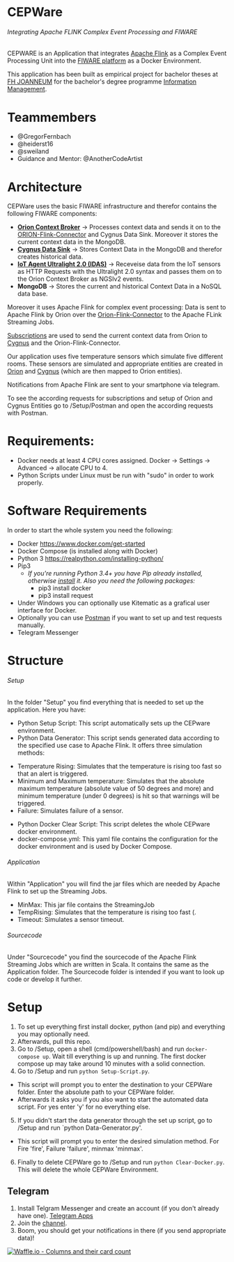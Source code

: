# CEPWare
###### Integrating Apache FLINK Complex Event Processing and FIWARE

CEPWARE is an Application that integrates [Apache Flink](https://flink.apache.org/) as a Complex Event Processing Unit into the [FIWARE platform](https://www.fiware.org/) as a Docker Environment.

This application has been built as empirical project for bachelor theses at [FH JOANNEUM](https://www.fh-joanneum.at/) for the bachelor's degree programme [Information Management](https://www.fh-joanneum.at/informationsmanagement/bachelor/en/). 

# Teammembers
* @GregorFernbach
* @heiderst16
* @sweiland
* Guidance and Mentor: @AnotherCodeArtist

# Architecture
 CEPWare uses the basic FIWARE infrastructure and therefor contains the following FIWARE components:
* **[Orion Context Broker](https://fiware-orion.readthedocs.io/en/master/)** -> Processes context data and sends it on to the [ORION-Flink-Connector](https://github.com/ging/fiware-cosmos-orion-flink-connector/) and Cygnus Data Sink. Moreover it stores the current context data in the MongoDB.
* **[Cygnus Data Sink](https://readthedocs.org/projects/fiware-cygnus/)** -> Stores Context Data in the MongoDB and therefor creates historical data.
* **[IoT Agent Ultralight 2.0 (IDAS)](https://fiware-iotagent-ul.readthedocs.io/en/latest/)** -> Receveise data from the IoT sensors as HTTP Requests with the Ultralight 2.0 syntax and passes them on to the Orion Context Broker as NGSIv2 events.
* **MongoDB** -> Stores the current and historical Context Data in a NoSQL data base.

Moreover it uses Apache Flink for complex event processing:
Data is sent to Apache Flink by Orion over the [Orion-Flink-Connector](https://github.com/ging/fiware-cosmos-orion-flink-connector/) to the Apache FLink Streaming Jobs.

[Subscriptions](https://fiware-iot-stack.readthedocs.io/en/latest/topics/subcriptions_and_registrations/) are used to send the current context data from Orion to [Cygnus](https://fiware-cygnus.readthedocs.io/en/r5_fiware/cygnus-ngsi/user_and_programmer_guide/connecting_orion/index.html) and the Orion-Flink-Connector.

Our application uses five temperature sensors which simulate five different rooms. These sensors are simulated and appropriate entities are created in [Orion](https://fiware-orion.readthedocs.io/en/1.6.0/user/append_and_delete/index.html) and [Cygnus](https://fiware-cygnus.readthedocs.io/en/latest/cygnus-ngsi/installation_and_administration_guide/name_mappings/index.html) (which are then mapped to Orion entities).

Notifications from Apache Flink are sent to your smartphone via telegram.

To see the according requests for subscriptions and setup of Orion and Cygnus Entities go to /Setup/Postman and open the according requests with Postman.

# Requirements:
* Docker needs at least 4 CPU cores assigned. Docker -> Settings -> Advanced -> allocate CPU to 4.
* Python Scripts under Linux must be run with "sudo" in order to work properly.

# Software Requirements
In order to start the whole system you need the following:
* Docker https://www.docker.com/get-started
* Docker Compose (is installed along with Docker)
* Python 3 https://realpython.com/installing-python/
* Pip3
   * *If you're running Python 3.4+ you have Pip already installed, otherwise [install](https://pip.pypa.io/en/stable/installing/) it. Also you need the following         packages:*
      * pip3 install docker
      * pip3 install request
* Under Windows you can optionally use Kitematic as a grafical user interface for Docker.
* Optionally you can use [Postman](https://www.getpostman.com/downloads/) if you want to set up and test requests manually.
* Telegram Messenger

# Structure
###### Setup
In the folder "Setup" you find everything that is needed to set up the application. Here you have:
* Python Setup Script: This script automatically sets up the CEPware environment.
* Python Data Generator: This script sends generated data according to the specified use case to Apache Flink. It offers three simulation methods:
- Temperature Rising: Simulates that the temperature is rising too fast so that an alert is triggered.
- Minimum and Maximum temperature: Simulates that the absolute maximum temperature (absolute value of 50 degrees and more) and minimum temperature (under 0 degrees) is hit so that warnings will be triggered.
- Failure: Simulates failure of a sensor.
* Python Docker Clear Script: This script deletes the whole CEPware docker environment.
* docker-compose.yml: This yaml file contains the configuration for the docker environment and is used by Docker Compose.

###### Application
Within "Application" you will find the jar files which are needed by Apache Flink to set up the Streaming Jobs.
* MinMax: This jar file contains the StreamingJob 
* TempRising: Simulates that the temperature is rising too fast (.
* Timeout: Simulates a sensor timeout.

###### Sourcecode
Under "Sourcecode" you find the sourcecode of the Apache Flink Streaming Jobs which are written in Scala. It contains the same as the Application folder. The Sourcecode folder is intended if you want to look up code or develop it further.

# Setup
1. To set up everything first install docker, python (and pip) and everything you may optionally need.
2. Afterwards, pull this repo.
3. Go to /Setup, open a shell (cmd/powershell/bash) and run `docker-compose up`. Wait till everything is up and running. The first docker compose up may take around 10 minutes with a solid connection.
4. Go to /Setup and run `python Setup-Script.py`. 
 - This script will prompt you to enter the destination to your CEPWare folder. Enter the absolute path to your CEPWare folder.
 - Afterwards it asks you if you also want to start the automated data script. For yes enter 'y' for no everything else.
5. If you didn't start the data generator through the set up script, go to /Setup and run `python Data-Generator.py'.
 - This script will prompt you to enter the desired simulation method. For Fire 'fire', Failure 'failure', minmax 'minmax'.
6. Finally to delete CEPWare go to /Setup and run `python Clear-Docker.py`. This will delete the whole CEPWare Environment.

## Telegram
1. Install Telgram Messenger and create an account (if you don't already have one). [Telegram Apps](https://telegram.org/apps)
2. Join the [channel](https://t.me/Cepware).
3. Boom, you should get your notifications in there (if you send appropriate data)!

[![Waffle.io - Columns and their card count](https://badge.waffle.io/AnotherCodeArtist/CEPWare.svg?columns=all)](https://waffle.io/AnotherCodeArtist/CEPWare)
